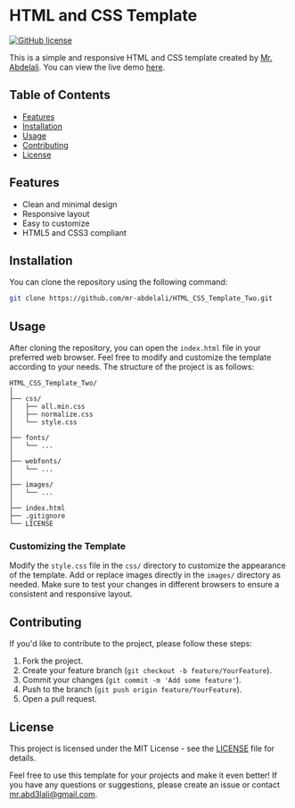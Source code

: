 # HTML and CSS Template

[![GitHub license](https://img.shields.io/badge/license-MIT-blue.svg)](https://github.com/mr-abdelali/HTML_CSS_Template_Two/blob/main/LICENSE)

This is a simple and responsive HTML and CSS template created by [Mr. Abdelali](https://github.com/mr-abdelali). You can view the live demo [here](https://mr-abdelali.github.io/HTML_CSS_Template_Two/).

## Table of Contents
- [Features](#features)
- [Installation](#installation)
- [Usage](#usage)
- [Contributing](#contributing)
- [License](#license)

## Features
- Clean and minimal design
- Responsive layout
- Easy to customize
- HTML5 and CSS3 compliant

## Installation
You can clone the repository using the following command:

```bash
git clone https://github.com/mr-abdelali/HTML_CSS_Template_Two.git
```
## Usage

After cloning the repository, you can open the `index.html` file in your preferred web browser. Feel free to modify and customize the template according to your needs. The structure of the project is as follows:

```plaintext
HTML_CSS_Template_Two/
│
├── css/
│   ├── all.min.css
│   ├── normalize.css
│   └── style.css
│
├── fonts/
│   └── ...
│
├── webfonts/
│   └── ...
│
├── images/
│   └── ...
│
├── index.html
├── .gitignore
└── LICENSE
```
### Customizing the Template

Modify the `style.css` file in the `css/` directory to customize the appearance of the template. Add or replace images directly in the `images/` directory as needed. Make sure to test your changes in different browsers to ensure a consistent and responsive layout.

## Contributing

If you'd like to contribute to the project, please follow these steps:

1. Fork the project.
2. Create your feature branch (`git checkout -b feature/YourFeature`).
3. Commit your changes (`git commit -m 'Add some feature'`).
4. Push to the branch (`git push origin feature/YourFeature`).
5. Open a pull request.

## License

This project is licensed under the MIT License - see the [LICENSE](LICENSE) file for details.

Feel free to use this template for your projects and make it even better! If you have any questions or suggestions, please create an issue or contact mr.abd3lali@gmail.com.

